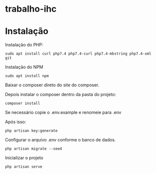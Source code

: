 # trabalho-ihc

# Instalação 

Instalação do PHP: 
```
sudo apt install curl php7.4 php7.4-curl php7.4-mbstring php7.4-xml git
``` 

Instalação do NPM
```
sudo apt install npm
```

Baixar o composer direto do site do composer.

Depois instalar o composer dentro da pasta do projeto: 
```
composer install
``` 

Se necessário copie o .env.example e renomeie para .env

Após isso:
```
php artisan key:generate
```

Configurar o arquivo .env conforme o banco de dados.
```
php artisan migrate --seed
```

Inicializar o projeto
```
php artisan serve
```
